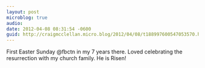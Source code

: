 ```yaml
---
layout: post
microblog: true
audio: 
date: 2012-04-08 08:31:54 -0600
guid: http://craigmcclellan.micro.blog/2012/04/08/t188997600547053570.html
---
```

First Easter Sunday @fbctn in my 7 years there. Loved celebrating the resurrection with my church family. He is Risen!
